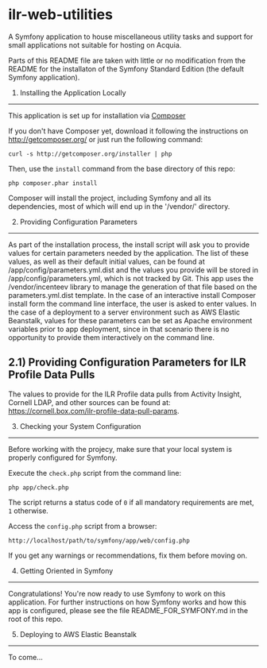 ilr-web-utilities
=================

A Symfony application to house miscellaneous utility tasks and support for small applications not suitable for hosting on Acquia.

Parts of this README file are taken with little or no modification from the README for the installaton of the Symfony Standard Edition (the default Symfony application).

1) Installing the Application Locally
-------------------------------------

This application is set up for installation via [Composer][1]

If you don't have Composer yet, download it following the instructions on
http://getcomposer.org/ or just run the following command:

    curl -s http://getcomposer.org/installer | php

Then, use the `install` command from the base directory of this repo:

    php composer.phar install

Composer will install the project, including Symfony and all its dependencies, most of which will end up in the '/vendor/' directory.

2) Providing Configuration Parameters
-------------------------------------

As part of the installation process, the install script will ask you to provide values for certain parameters needed by the application. The list of these values, as well as their default initial values, can be found at /app/config/parameters.yml.dist and the values you provide will be stored in /app/config/parameters.yml, which is not tracked by Git. This app uses the /vendor/incenteev library to manage the generation of that file based on the parameters.yml.dist template. In the case of an interactive install Composer install form the command line interface, the user is asked to enter values. In the case of a deployment to a server environment such as AWS Elastic Beanstalk, values for these parameters can be set as Apache environment variables prior to app deployment, since in that scenario there is no opportunity to provide them interactively on the command line.

2.1) Providing Configuration Parameters for ILR Profile Data Pulls
------------------------------------------------------------------

The values to provide for the ILR Profile data pulls from Activity Insight, Cornell LDAP, and other sources can be found at: https://cornell.box.com/ilr-profile-data-pull-params.

3) Checking your System Configuration
-------------------------------------

Before working with the projecy, make sure that your local system is properly
configured for Symfony.

Execute the `check.php` script from the command line:

    php app/check.php

The script returns a status code of `0` if all mandatory requirements are met,
`1` otherwise.

Access the `config.php` script from a browser:

    http://localhost/path/to/symfony/app/web/config.php

If you get any warnings or recommendations, fix them before moving on.

4) Getting Oriented in Symfony
------------------------------

Congratulations! You're now ready to use Symfony to work on this application. For further instructions on how Symfony works and how this app is configured, please see the file README_FOR_SYMFONY.md in the root of this repo.

5) Deploying to AWS Elastic Beanstalk
-------------------------------------

To come...

[1]:  http://getcomposer.org/
